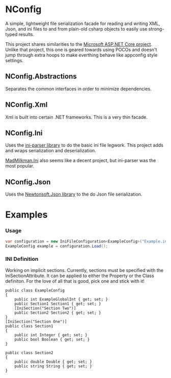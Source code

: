# NConfig
A simple, lightweight file serialization facade for reading and writing XML, Json, and ini files to and from plain-old csharp objects to easily use strong-typed results.

This project shares similarities to the [Microsoft ASP.NET Core project](https://docs.microsoft.com/en-us/aspnet/core/fundamentals/configuration/). Unlike that project, this one is geared towards using POCOs and doesn't jump through extra hoops to make everthing behave like appconfig style settings.

## NConfig.Abstractions
Separates the common interfaces in order to minimize dependencies.

## NConfig.Xml
Xml is built into certain .NET frameworks. This is a very thin facade.

## NConfig.Ini
Uses the [ini-parser library](https://github.com/rickyah/ini-parser) to do the basic ini file legwork. This project adds and wraps serialization and deserialization.

[MadMilkman.Ini](https://github.com/MarioZ/MadMilkman.Ini) also seems like a decent project, but ini-parser was the most popular.

## NConfig.Json
Uses the [Newtonsoft.Json library](https://github.com/JamesNK/Newtonsoft.Json) to the do Json file serialization.

# Examples
### Usage
```csharp
var configuration = new IniFileConfiguration<ExampleConfig>("Example.ini");
ExampleConfig example = configuration.Load();
```

### INI Definition
Working on implicit sections. Currently, sections must be specified with the IniSectionAttribute. It can be applied to either the Property or the Class definiton. For the love of all that is good, pick one and stick with it!
```chsarp
public class ExampleConfig
{
    public int ExampleGlobalInt { get; set; }
    public Section1 Section1 { get; set; }
    [IniSection("Section Two")]
    public Section2 Section2 { get; set; }
}
[IniSection("Section One")]
public class Section1
{
    public int Integer { get; set; }
    public bool Boolean { get; set; }
}
  
public class Section2
{
    public double Double { get; set; }
    public string String { get; set; }
}
```
